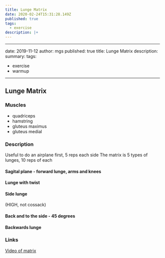 ```yaml
---
title: Lunge Matrix
date: 2020-02-24T15:31:28.149Z
published: true
tags:
  - exercise
description: |+
---
```


---
date: 2019-11-12
author: mgs
published: true
title: Lunge Matrix
description: 
summary: 
tags: 
- exercise
- warmup
---
## Lunge Matrix
### Muscles
  - quadriceps
  - hamstring
  - gluteus maximus
  - gluteus medial
### Description
Useful to do an airplane first, 5 reps each side
The matrix is 5 types of lunges, 10 reps of each
#### Sagital plane - forward lunge, arms and knees
#### Lunge with twist
#### Side lunge 
(HIGH, not cossack)
#### Back and to the side - 45 degrees
#### Backwards lunge

### Links
[Video of matrix](https://www.youtube.com/watch?v=GJo7_MiRLkU&feature=youtu.be)
<!--stackedit_data:
eyJoaXN0b3J5IjpbLTE1NTgzODM0MDBdfQ==
-->
